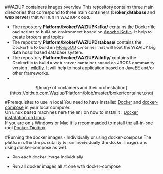 #WAZIUP containers images overview
This repository contains three main directories that correspond to three main containers (**broker**,**database** and **web server**) that will run in WAZIUP cloud.
* The repository **Platform/broker/WAZIUPKafka/** contains the Dockerfile and scripts to build an environment based on [Apache Kafka](http://kafka.apache.org/). It help to create brokers and topics
* The repository **Platform/broker/WAZIUPDatabase/** contains the Dockerfile to build an [MongoDB](https://www.mongodb.com/) container that will host the WZAIUP big data nosql based database system.
* The repository **Platform/broker/WAZIUPWildfly/** contains the  Dockerfile to build a web server container based on JBOSS community version ; [wildfly](https://www.mongodb.com/). It will help to host application based on JavaEE and/or other frameworks.
* </br>
<center>
![Image of containers and their orchestration](https://github.com/Waziup/Platform/blob/master/broker/container.png)
</center>

#Prerequisites to use in local 
You need to have installed  [Docker](https://docs.docker.com/)  and [docker-compose](https://docs.docker.com/compose/install/) in your local computer. </br>
On Linux based machines here the link on how to install it  : [Docker installation on Linux](https://docs.docker.com/engine/installation/linux/). </br>
If you are on a Windows or Mac it is recommanded to install the all-in-one tool [Docker Toolbox](https://docs.docker.com/toolbox/overview/).

#Running the docker images  - Individually or using docker-compose
The platform offer the possibility to run indeividually the docker images  and using docker-compose as well. 
</br>
* Run each docker image individually



* Run all docker images all at one with docker-compose


